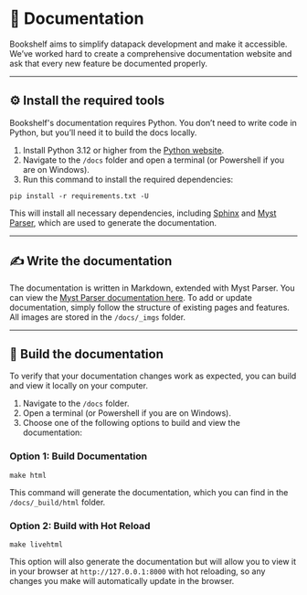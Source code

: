 # 📝 Documentation

Bookshelf aims to simplify datapack development and make it accessible. We’ve worked hard to create a comprehensive documentation website and ask that every new feature be documented properly.

---

## ⚙️ Install the required tools

Bookshelf's documentation requires Python. You don’t need to write code in Python, but you’ll need it to build the docs locally.

1. Install Python 3.12 or higher from the [Python website](https://www.python.org/downloads/).
2. Navigate to the `/docs` folder and open a terminal (or Powershell if you are on Windows).
3. Run this command to install the required dependencies:

```shell
pip install -r requirements.txt -U
```

This will install all necessary dependencies, including [Sphinx](https://www.sphinx-doc.org/en/master/) and [Myst Parser](https://myst-parser.readthedocs.io/en/latest/intro.html), which are used to generate the documentation.

---

## ✍️ Write the documentation

The documentation is written in Markdown, extended with Myst Parser. You can view the [Myst Parser documentation here](https://myst-parser.readthedocs.io/en/latest/intro.html). To add or update documentation, simply follow the structure of existing pages and features. All images are stored in the `/docs/_imgs` folder.

---

## 🔨 Build the documentation

To verify that your documentation changes work as expected, you can build and view it locally on your computer.
1. Navigate to the `/docs` folder.
2. Open a terminal (or Powershell if you are on Windows).
3. Choose one of the following options to build and view the documentation:

### Option 1: Build Documentation

```shell
make html
```

This command will generate the documentation, which you can find in the `/docs/_build/html` folder.

### Option 2: Build with Hot Reload

```shell
make livehtml
```

This option will also generate the documentation but will allow you to view it in your browser at `http://127.0.0.1:8000` with hot reloading, so any changes you make will automatically update in the browser.
